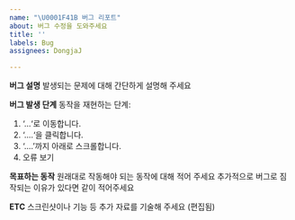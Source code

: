 ```yaml
---
name: "\U0001F41B 버그 리포트"
about: 버그 수정을 도와주세요
title: ''
labels: Bug
assignees: DongjaJ

---
```


**버그 설명**
발생되는 문제에 대해 간단하게 설명해 주세요

**버그 발생 단계**
동작을 재현하는 단계:
1. ‘...‘로 이동합니다.
2. ‘....‘을 클릭합니다.
3. ‘....’까지 아래로 스크롤합니다.
4. 오류 보기

**목표하는 동작**
원래대로 작동해야 되는 동작에 대해 적어 주세요
추가적으로 버그로 짐작되는 이유가 있다면 같이 적어주세요

**ETC**
스크린샷이나 기능 등 추가 자료를 기술해 주세요 (편집됨)
